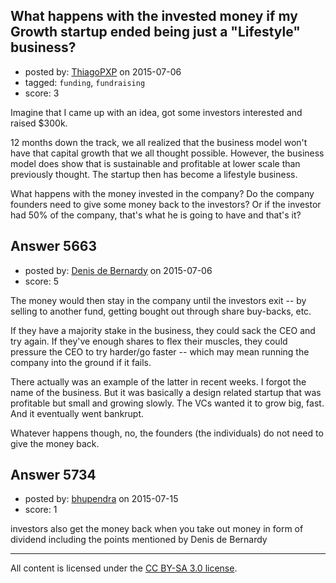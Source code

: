 ## What happens with the invested money if my Growth startup ended being just a "Lifestyle" business?

- posted by: [ThiagoPXP](https://stackexchange.com/users/329188/thiagopxp) on 2015-07-06
- tagged: `funding`, `fundraising`
- score: 3

<p>Imagine that I came up with an idea, got some investors interested and raised $300k.</p>

<p>12 months down the track, we all realized that the business model won't have that capital growth that we all thought possible. However, the business model does show that is sustainable and profitable at lower scale than previously thought. The startup then has become a lifestyle business.</p>

<p>What happens with the money invested in the company? Do the company founders need to give some money back to the investors? Or if the investor had 50% of the company, that's what he is going to have and that's it?</p>



## Answer 5663

- posted by: [Denis de Bernardy](https://stackexchange.com/users/182468/denis-de-bernardy) on 2015-07-06
- score: 5

<p>The money would then stay in the company until the investors exit -- by selling to another fund, getting bought out through share buy-backs, etc.</p>

<p>If they have a majority stake in the business, they could sack the CEO and try again. If they've enough shares to flex their muscles, they could pressure the CEO to try harder/go faster -- which may mean running the company into the ground if it fails.</p>

<p>There actually was an example of the latter in recent weeks. I forgot the name of the business. But it was basically a design related startup that was profitable but small and growing slowly. The VCs wanted it to grow big, fast. And it eventually went bankrupt.</p>

<p>Whatever happens though, no, the founders (the individuals) do not need to give the money back.</p>



## Answer 5734

- posted by: [bhupendra](https://stackexchange.com/users/5500798/bhupendra) on 2015-07-15
- score: 1

<p>investors also get the money back when you take out money in form of dividend including the points mentioned by Denis de Bernardy</p>




---

All content is licensed under the [CC BY-SA 3.0 license](https://creativecommons.org/licenses/by-sa/3.0/).
